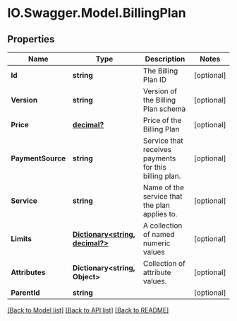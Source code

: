 # IO.Swagger.Model.BillingPlan
## Properties

Name | Type | Description | Notes
------------ | ------------- | ------------- | -------------
**Id** | **string** | The Billing Plan ID | [optional] 
**Version** | **string** | Version of the Billing Plan schema | [optional] 
**Price** | [**decimal?**](BigDecimal.md) | Price of the Billing Plan | [optional] 
**PaymentSource** | **string** | Service that receives payments for this billing plan. | [optional] 
**Service** | **string** | Name of the service that the plan applies to. | [optional] 
**Limits** | [**Dictionary&lt;string, decimal?&gt;**](BigDecimal.md) | A collection of named numeric values | [optional] 
**Attributes** | **Dictionary&lt;string, Object&gt;** | Collection of attribute values. | [optional] 
**ParentId** | **string** |  | [optional] 

[[Back to Model list]](../README.md#documentation-for-models) [[Back to API list]](../README.md#documentation-for-api-endpoints) [[Back to README]](../README.md)


